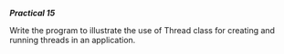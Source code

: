 *********Practical 15*********

Write the program to illustrate the use of Thread class for creating and running threads in an application.